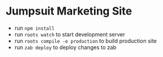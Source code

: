 # Jumpsuit Marketing Site

- run `npm install`
- run `roots watch` to start development server
- run `roots compile -e production` to build production site
- run `zab deploy` to deploy changes to zab
